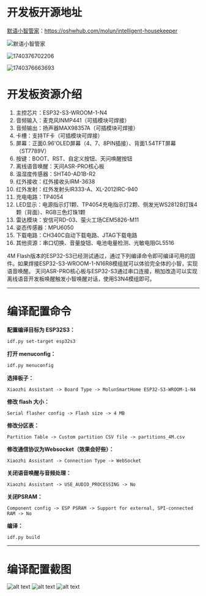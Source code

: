 # 开发板开源地址

[默语小智管家](https://oshwhub.com/molun/intelligent-housekeeper)：https://oshwhub.com/molun/intelligent-housekeeper

![默语小智管家](image-3.png)

![1740376702206](image/README/1740376702206.png)

![1740376663693](image/README/1740376663693.png)

# 开发板资源介绍

1. 主控芯片：ESP32-S3-WROOM-1-N4
2. 音频输入：麦克风INMP441（可插模块可焊接）
3. 音频输出：扬声器MAX98357A（可插模块可焊接）
4. 卡槽：支持TF卡（可插模块可焊接）
5. 屏幕：正面0.96'OLED屏幕（4、7、8PIN插接）、背面1.54TFT屏幕（ST7789V）
6. 按键：BOOT、RST、自定义按钮、天问唤醒按钮
7. 离线语音唤醒：天问ASR-PRO核心板
8. 温湿度传感器：SHT40-AD1B-R2
9. 红外接收：红外接收头IRM-3638
10. 红外发射：红外发射头IR333-A、XL-2012IRC-940
11. 充电电路：TP4054
12. LED显示：电源指示灯1颗、TP4054充电指示灯2颗、侧发光WS2812B灯珠4颗（背面）、RGB三色灯珠1颗
13. 雷达模块：安信可RD-03、萤火工场CEM5826-M11
14. 姿态传感器：MPU6050
15. 下载电路：CH340C自动下载电路、JTAG下载电路
16. 其他资源：串口切换、音量旋钮、电池电量检测、光敏电阻GL5516

4M Flash版本的ESP32-S3已经测试通过，通过下列编译命令即可编译可用的固件。如果焊接ESP32-S3-WROOM-1-N16R8模组就可以体验完全体的小智，实现语音唤醒。
天问ASR-PRO核心板与ESP32-S3通过串口连接，稍加改造可以实现离线语音开发板唤醒触发小智唤醒对话，使用S3N4模组即可。

---

# 编译配置命令

**配置编译目标为 ESP32S3：**

```bash
idf.py set-target esp32s3
```

**打开 menuconfig：**

```bash
idf.py menuconfig
```

**选择板子：**

```
Xiaozhi Assistant -> Board Type -> MolunSmartHome ESP32-S3-WROOM-1-N4
```

**修改 flash 大小：**

```
Serial flasher config -> Flash size -> 4 MB
```

**修改分区表：**

```
Partition Table -> Custom partition CSV file -> partitions_4M.csv
```

**修改通信协议为Websocket（效果会好些）：**

```
Xiaozhi Assistant -> Connection Type -> WebSocket
```

**关闭语音唤醒与音频处理：**

```
Xiaozhi Assistant -> USE_AUDIO_PROCESSING -> No
```

**关闭PSRAM：**

```
Component config -> ESP PSRAM -> Support for external, SPI-connected RAM -> No
```

**编译：**

```bash
idf.py build
```

---

# 编译配置截图

![alt text](image.png)
![alt text](image-1.png)
![alt text](image-2.png)
